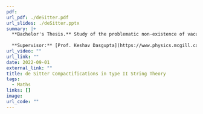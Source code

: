 ```yaml
---
pdf: 
url_pdf: ./deSitter.pdf
url_slides: ./deSitter.pptx
summary: |+
  **Bachelor's Thesis.** Study of the problematic non-existence of vacua with de Sitter isometries occurring in type II superstring theory. We look at excited Glauber-Sudarshan (product coherent) states over super Minkowski space with these isometries to allow for non-singular compactifications to the de Sitter spacetime, a candidate to model our Lorentzian universe.
  
  **Supervisor:** [Prof. Keshav Dasgupta](https://www.physics.mcgill.ca/~keshav/).
url_video: ""
url_link: ""
date: 2022-09-01
external_link: ""
title: de Sitter Compactifications in type II String Theory
tags:
  - Maths
links: []
image: 
url_code: ""
---
```

